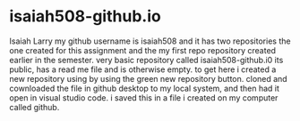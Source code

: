 # isaiah508-github.io

Isaiah Larry
my github username is isaiah508 and it has two repositories the one created for this assignment and the my first repo repository created earlier in the semester.
very basic repository called isaiah508-github.i0 its public, has a read me file and is otherwise empty. 
to get here i created a new repository using by using the green new repository button. cloned and cownloaded the file in github desktop to my local system, and then had it open in visual studio code. i saved this in a file i created on my computer called github.